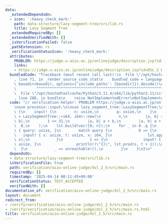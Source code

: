 ```yaml
---
data:
  _extendedDependsOn:
  - icon: ':heavy_check_mark:'
    path: data-structure/lazy-segment-tree/src/lib.rs
    title: Lazy Segment Tree
  _extendedRequiredBy: []
  _extendedVerifiedWith: []
  _isVerificationFailed: false
  _pathExtension: rs
  _verificationStatusIcon: ':heavy_check_mark:'
  attributes:
    PROBLEM: https://judge.u-aizu.ac.jp/onlinejudge/description.jsp?id=DSL_2_H
    links:
    - https://judge.u-aizu.ac.jp/onlinejudge/description.jsp?id=DSL_2_H
  bundledCode: "Traceback (most recent call last):\n  File \"/opt/hostedtoolcache/Python/3.11.4/x64/lib/python3.11/site-packages/onlinejudge_verify/documentation/build.py\"\
    , line 71, in _render_source_code_stat\n    bundled_code = language.bundle(stat.path,\
    \ basedir=basedir, options={'include_paths': [basedir]}).decode()\n          \
    \         ^^^^^^^^^^^^^^^^^^^^^^^^^^^^^^^^^^^^^^^^^^^^^^^^^^^^^^^^^^^^^^^^^^^^^^^^^^^^^^^^^\n\
    \  File \"/opt/hostedtoolcache/Python/3.11.4/x64/lib/python3.11/site-packages/onlinejudge_verify/languages/rust.py\"\
    , line 288, in bundle\n    raise NotImplementedError\nNotImplementedError\n"
  code: "// verification-helper: PROBLEM https://judge.u-aizu.ac.jp/onlinejudge/description.jsp?id=DSL_2_H\n\
    \nuse proconio::input;\n\nuse lazy_segment_tree::LazySegmentTree;\n\nfn main()\
    \ {\n    input! {\n        n: usize,\n        q: usize,\n    }\n    let mut lst\
    \ = LazySegmentTree::<i64, i64>::new(\n        n,\n        |a, b| std::cmp::min(a,\
    \ b),\n        1 << 31,\n        |a, b| a + b,\n        |a, b| a + b,\n      \
    \  0,\n    );\n    lst.build(vec![0; n]);\n    for _ in 0..q {\n        input!\
    \ { query: usize, }\n        match query {\n            0 => {\n             \
    \   input! { s: usize, t: usize, x: i64, }\n                lst.apply(s, t + 1,\
    \ x);\n            }\n            1 => {\n                input! { s: usize, t:\
    \ usize, }\n                println!(\"{}\", lst.prod(s, t + 1));\n          \
    \  }\n            _ => unreachable!(),\n        }\n    }\n}\n"
  dependsOn:
  - data-structure/lazy-segment-tree/src/lib.rs
  isVerificationFile: true
  path: verification/aizu-online-judge/dsl_2_h/src/main.rs
  requiredBy: []
  timestamp: '2025-04-14 00:11:45+09:00'
  verificationStatus: TEST_ACCEPTED
  verifiedWith: []
documentation_of: verification/aizu-online-judge/dsl_2_h/src/main.rs
layout: document
redirect_from:
- /verify/verification/aizu-online-judge/dsl_2_h/src/main.rs
- /verify/verification/aizu-online-judge/dsl_2_h/src/main.rs.html
title: verification/aizu-online-judge/dsl_2_h/src/main.rs
---
```

